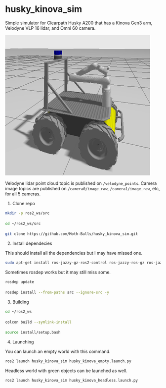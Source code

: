 # husky_kinova_sim
Simple simulator for Clearpath Husky A200 that has a Kinova Gen3 arm, Velodyne VLP 16 lidar, and Omni 60 camera. 

![Husky Kinova Robot](husky_kinova.png)

Velodyne lidar point cloud topic is published on `/velodyne_points`. Camera image topics are published on `/camera0/image_raw`, `/camera1/image_raw`, etc, for all 5 cameras. 


1. Clone repo 

```bash
mkdir -p ros2_ws/src

cd ~/ros2_ws/src

git clone https://github.com/Moth-Balls/husky_kinova_sim.git
```

2. Install dependecies

This should install all the dependencies but I may have missed one.

```bash
sudo apt-get install ros-jazzy-gz-ros2-control ros-jazzy-ros-gz ros-jazzy-ros-gz-bridge ros-jazzy-moveit
```

Sometimes rosdep works but it may still miss some.


```bash
rosdep update

rosdep install --from-paths src --ignore-src -y
```

3. Building

```bash
cd ~/ros2_ws

colcon build --symlink-install

source install/setup.bash
```

4. Launching 

You can launch an empty world with this command.

```bash
ros2 launch husky_kinova_sim husky_kinova_empty.launch.py
```

Headless world with green objects can be launched as well.

```bash
ros2 launch husky_kinova_sim husky_kinova_headless.launch.py
```
